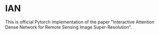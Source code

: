 # IAN
This is official Pytorch implementation of the paper "Interactive Attention Dense Network for Remote Sensing Image Super-Resolution".
